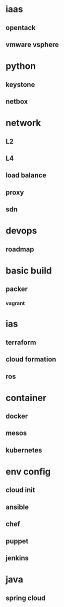 # iaas
## opentack
## vmware vsphere

# python
## keystone
## netbox

# network
## L2
## L4
## load balance
## proxy
## sdn

# devops
## roadmap

# basic build
## packer
### vagrant

# ias
## terraform
## cloud formation
## ros 

# container
## docker
## mesos
## kubernetes

# env config
## cloud init
## ansible
## chef
## puppet

## jenkins

# java
## spring cloud
